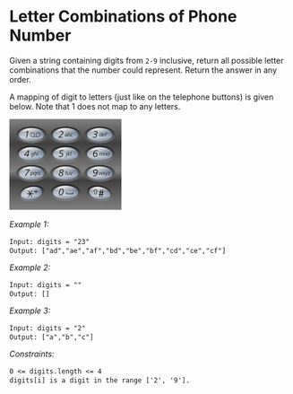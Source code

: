 # Letter Combinations of Phone Number

Given a string containing digits from `2-9` inclusive, return all possible letter combinations that the number could represent. Return the answer in any order.

A mapping of digit to letters (just like on the telephone buttons) is given below. Note that 1 does not map to any letters.

![Example 1](examples/example1.png) 

*Example 1:*

    Input: digits = "23"
    Output: ["ad","ae","af","bd","be","bf","cd","ce","cf"]

*Example 2:*

    Input: digits = ""
    Output: []

*Example 3:*

    Input: digits = "2"
    Output: ["a","b","c"]

*Constraints:*

    0 <= digits.length <= 4
    digits[i] is a digit in the range ['2', '9'].

